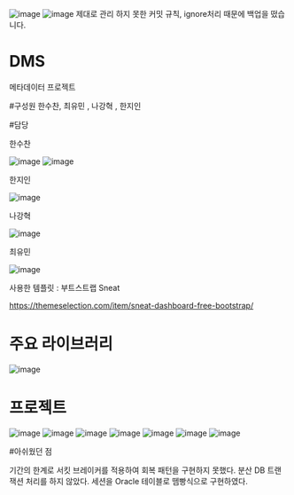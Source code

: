 ![image](https://github.com/HanSuChan/DMS_Backup/assets/83399952/5d29a177-65b1-44b9-8698-a667240829f9)
![image](https://github.com/HanSuChan/DMS_Backup/assets/83399952/8889e72f-3294-4f8b-8394-a84e4fd9dcf9)
제대로 관리 하지 못한 커밋 규칙, ignore처리 때문에 백업을 떴습니다.


# DMS
메타데이터 프로젝트

#구성원
한수찬, 최유민 , 나강혁 , 한지인

#담당

한수찬

![image](https://github.com/HanSuChan/DMS_Backup/assets/83399952/09f1e0ca-fa60-44d9-9ae6-85418f9b360c)
![image](https://github.com/HanSuChan/DMS_Backup/assets/83399952/4fddf505-8e8b-42bc-bc0d-5c08dd2be94c)

한지인

![image](https://github.com/HanSuChan/DMS_Backup/assets/83399952/a8014f1a-3d5b-4d59-a988-373f8bbc37f5)

나강혁

![image](https://github.com/HanSuChan/DMS_Backup/assets/83399952/07171cce-d947-4a40-a574-b230eb17e4c3)

최유민

![image](https://github.com/HanSuChan/DMS_Backup/assets/83399952/4c90e117-5265-48c3-9088-23acc373e247)




사용한 템플릿 : 부트스트랩 Sneat

https://themeselection.com/item/sneat-dashboard-free-bootstrap/
  
# 주요 라이브러리

![image](https://github.com/HanSuChan/DMS_Backup/assets/83399952/f548114d-1b8a-47ea-a9ff-0c933cbdedef)

# 프로젝트

![image](https://github.com/HanSuChan/DMS_Backup/assets/83399952/57447ebb-9ce0-4740-adbe-d3604f7c69c7)
![image](https://github.com/HanSuChan/DMS_Backup/assets/83399952/5cd8ad87-9fa0-4779-903f-dc9f41d9753e)
![image](https://github.com/HanSuChan/DMS_Backup/assets/83399952/0b0763c1-ff32-45f0-90ae-3b9b8622ab2c)
![image](https://github.com/HanSuChan/DMS_Backup/assets/83399952/bd21d7d0-19f3-4d38-9a7a-eeded90625fe)
![image](https://github.com/HanSuChan/DMS_Backup/assets/83399952/3c52d8b0-0c09-479f-aa72-2641765f116d)
![image](https://github.com/HanSuChan/DMS_Backup/assets/83399952/741a95c1-6ec2-4f07-9621-7f1d3624f603)
![image](https://github.com/HanSuChan/DMS_Backup/assets/83399952/df087470-aeef-471d-bb2f-67fd7540b715)




#아쉬웠던 점

기간의 한계로 서킷 브레이커를 적용하여 회복 패턴을 구현하지 못했다.
분산 DB 트랜잭션 처리를 하지 않았다.
세션을 Oracle 테이블로 뗌빵식으로 구현하였다.
